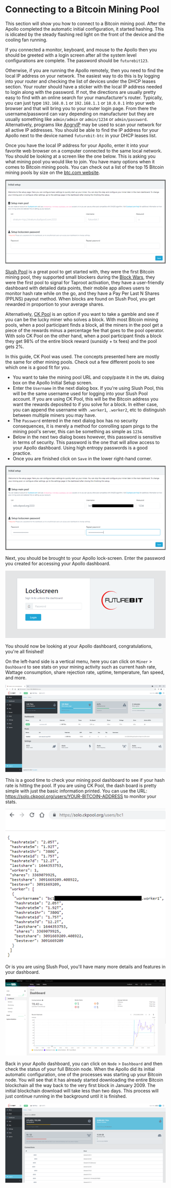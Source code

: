 # Connecting to a Bitcoin Mining Pool
This section will show you how to connect to a Bitcoin mining pool. After the Apollo completed the automatic initial configuration, it started hashing. This is idicated by the steady flashing red light on the front of the device and the cooling fan running. 

If you connected a monitor, keyboard, and mouse to the Apollo then you should be greeted with a login screen after all the system level configurations are complete. The password should be `futurebit123`. 

Otherwise, if you are running the Apollo remotely, then you need to find the local IP address on your network. The easiest way to do this is by logging into your router and checking the list of devices under the DHCP leases section. Your router should have a sticker with the local IP address needed to login along with the password. If not, the directions are usually pretty easy to find with an online search for your manufacturer's router. Typically, you can just type `192.168.0.1` or `192.168.1.1` or `10.0.0.1` into your web browser and that will bring you to your router login page. From there the username/password can vary depending on manufacturer but they are usually something like `admin/admin` or `admin/1234` or `admin/password`. Alternatively, programs like [AngryIP](https://angryip.org/) may be used to scan your network for all active IP addresses. You should be able to find the IP address for your Apollo next to the device named `futurebit-btc` in your DHCP leases list.

Once you have the local IP address for your Apollo, enter it into your favorite web browser on a computer connected to the same local network. You should be looking at a screen like the one below. This is asking you what mining pool you would like to join. You have many options when it comes to Bitcoin mining pools. You can check out a list of the top 15 Bitcoin mining pools by size on the [btc.com website](https://btc.com/).

![](assets/setup00.png)

[Slush Pool](https://slushpool.com/) is a great pool to get started with, they were the first Bitcoin mining pool, they supported small blockers during the [Block Wars](https://blog.bitmex.com/the-blocksize-war-chapter-1-first-strike/), they were the first pool to signal for Taproot activation, they have a user-friendly dashboard with detailed data points, their mobile app allows users to monitor hash rate while on the go, and they have a Pay Per Last N Shares (PPLNS) payout method. When blocks are found on Slush Pool, you get rewarded in proportion to your average shares.

Alternatively, [CK Pool](https://solo.ckpool.org/) is an option if you want to take a gamble and see if you can be the lucky miner who solves a block. With most Bitcoin mining pools, when a pool participant finds a block, all the miners in the pool get a piece of the rewards minus a percentage fee that goes to the pool operator. With solo CK Pool on the other hand, when a pool participant finds a block they get 98% of the entire block reward (sunsidy + tx fees) and the pool gets 2%.

In this guide, CK Pool was used. The concepts presented here are mostly the same for other mining pools. Check out a few different pools to see which one is a good fit for you. 

- You want to take the mining pool URL and copy/paste it in the `URL` dialog box on the Apollo Initial Setup screen.
- Enter the `Username` in the next dialog box. If you're using Slush Pool, this will be the same username used for logging into your Slush Pool account. If you are using CK Pool, this will be the Bitcoin address you want the rewards deposited to if you solve for a block. In either case, you can append the username with `.worker1`, `.worker2`, etc to distinguish between multiple miners you may have. 
- The `Password` entered in the next dialog box has no security consequences, it is merely a method for conrolling spam pings to the mining pool's server, this can be something as simple as `1234`.
- Below in the next two dialog boxes however, this password is sensitive in terms of security. This password is the one that will allow access to your Apollo dashboard. Using high entropy passwords is a good practice. 
- Once you are finished click on `Save` in the lower right-hand corner. 

![](assets/setup01.png)

Next, you should be brought to your Apollo lock-screen. Enter the password you created for accessing your Apollo dashboard. 

![](assets/setup02.png)

You should now be looking at your Apollo dashboard, congratulations, you're all finished!

On the left-hand side is a vertical menu, here you can click on `Miner` > `Dashboard` to see stats on your mining activity such as current hash rate, Wattage consumption, share rejection rate, uptime, temperature, fan speed, and more. 

![](assets/setup03.png)

This is a good time to check your mining pool dashboard to see if your hash rate is hitting the pool. If you are using CK Pool, the dash board is pretty simple with just the basic information printed. You can use the URL: https://solo.ckpool.org/users/YOUR-BITCOIN-ADDRESS to monitor your stats. 

![](assets/setup04.png)

Or is you are using Slush Pool, you'll have many more details and features in your dashboard. 

![](assets/slush23.png)

Back in your Apollo dashboard, you can click on `Node` > `Dashboard` and then check the status of your full Bitcoin node. When the Apollo did its initial automatic configuration, one of the processes was starting up your Bitcoin node. You will see that it has already started downloading the entire Bitcoin blockchain all the way back to the very first block in January 2009. The initial blockchain download will take less than two days. This process will just continue running in the background until it is finished. 

![](assets/setup05.png)


